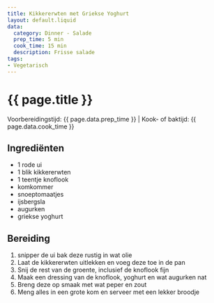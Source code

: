 ```yaml
---
title: Kikkererwten met Griekse Yoghurt
layout: default.liquid
data:
  category: Dinner - Salade
  prep_time: 5 min
  cook_time: 15 min
  description: Frisse salade
tags:
- Vegetarisch
---
```

# {{ page.title }}

Voorbereidingstijd: {{ page.data.prep_time }} | Kook- of baktijd: {{ page.data.cook_time }}

## Ingrediënten
- 1 rode ui
- 1 blik kikkererwten
- 1 teentje knoflook
- komkommer
- snoeptomaatjes
- ijsbergsla
- augurken
- griekse yoghurt

## Bereiding
1. snipper de ui bak deze rustig in wat olie
2. Laat de kikkererwten uitlekken en voeg deze toe in de pan
3. Snij de rest van de groente, inclusief de knoflook fijn
4. Maak een dressing van de knoflook, yoghurt en wat augurken nat
5. Breng deze op smaak met wat peper en zout
6. Meng alles in een grote kom en serveer met een lekker broodje
